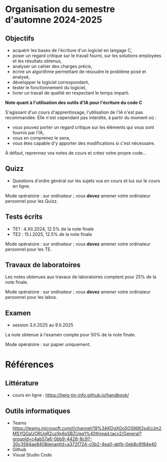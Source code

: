 # Organisation du semestre d'automne 2024-2025

## Objectifs

- acquérir les bases de l'écriture d'un logiciel en langage C,
- poser un regard critique sur le travail fourni, sur les solutions employées et les résultats obtenus,
- analyser un cahier des charges précis,
- écrire un algorithme permettant de résoudre le problème posé et analysé,
- développer le logiciel correspondant,
- tester le fonctionnement du logiciel,
- livrer un travail de qualité en respectant le temps imparti.

**Note quant à l'utilisation des outils d'IA pour l'écriture du code C** 

S'agissant d'un cours d'apprentissage, l'utilisation de l'IA n'est pas recommandée. Elle n'est cependant pas interdite, à partir du moment où :
- vous pouvez porter un regard critique sur les éléments qui vous sont fournis par l'IA,
- vous en comprenez le sens,
- vous êtes capable d'y apporter des modifications si c'est nécessaire.

À défaut, reprennez vos notes de cours et créez votre propre code... 

## Quizz

- Questions d'ordre général sur les sujets vus en cours et lus sur le cours en ligne.

Mode opératoire : sur ordinateur ; vous **devez** amener votre ordinateur personnel pour les Quizz.

## Tests écrits

- TE1 : 4.XII.2024, 12.5% de la note finale
- TE2 : 15.I.2025, 12.5% de la note finale

Mode opératoire : sur ordinateur ; vous **devez** amener votre ordinateur personnel pour les TE.

## Travaux de laboratoires

Les notes obtenues aux travaux de laboratoires comptent pour 25% de la note finale.

Mode opératoire : sur ordinateur ; vous **devez** amener votre ordinateur personnel pour les labos.


## Examen

- session 3.II.2025 au 9.II.2025

La note obtenue à l'examen compte pour 50% de la note finale.

Mode opératoire : sur papier uniquement.


# Références

## Littérature

- cours en ligne : https://heig-tin-info.github.io/handbook/

## Outils informatiques

- Teams https://teams.microsoft.com/l/channel/19%3AKDgXGo5OSNW2p4UJm2MSYQGaUORUqR2uz9x6sSBZUqg1%40thread.tacv2/General?groupId=c4ab57a6-0bb9-4428-8c97-30c3584ae840&tenantId=a372f724-c0b2-4ea0-abfb-0eb8c6f84e40
- Github
- Visual Studio Code

